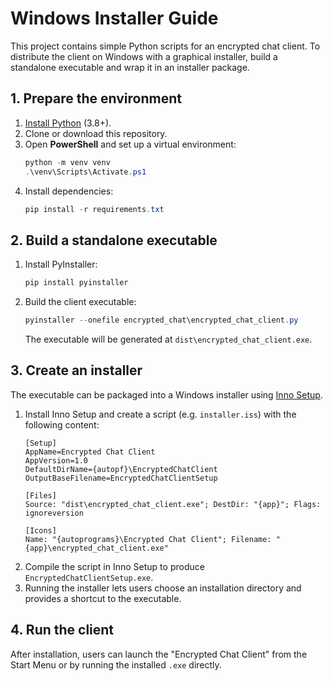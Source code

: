 # Windows Installer Guide

This project contains simple Python scripts for an encrypted chat client. To distribute the client on Windows with a graphical installer, build a standalone executable and wrap it in an installer package.

## 1. Prepare the environment
1. [Install Python](https://www.python.org/downloads/windows/) (3.8+).
2. Clone or download this repository.
3. Open **PowerShell** and set up a virtual environment:
   ```powershell
   python -m venv venv
   .\venv\Scripts\Activate.ps1
   ```
4. Install dependencies:
   ```powershell
   pip install -r requirements.txt
   ```

## 2. Build a standalone executable
1. Install PyInstaller:
   ```powershell
   pip install pyinstaller
   ```
2. Build the client executable:
   ```powershell
   pyinstaller --onefile encrypted_chat\encrypted_chat_client.py
   ```
   The executable will be generated at `dist\encrypted_chat_client.exe`.

## 3. Create an installer
The executable can be packaged into a Windows installer using [Inno Setup](https://jrsoftware.org/isinfo.php).

1. Install Inno Setup and create a script (e.g. `installer.iss`) with the following content:
   ```inno
   [Setup]
   AppName=Encrypted Chat Client
   AppVersion=1.0
   DefaultDirName={autopf}\EncryptedChatClient
   OutputBaseFilename=EncryptedChatClientSetup

   [Files]
   Source: "dist\encrypted_chat_client.exe"; DestDir: "{app}"; Flags: ignoreversion

   [Icons]
   Name: "{autoprograms}\Encrypted Chat Client"; Filename: "{app}\encrypted_chat_client.exe"
   ```
2. Compile the script in Inno Setup to produce `EncryptedChatClientSetup.exe`.
3. Running the installer lets users choose an installation directory and provides a shortcut to the executable.

## 4. Run the client
After installation, users can launch the "Encrypted Chat Client" from the Start Menu or by running the installed `.exe` directly.

